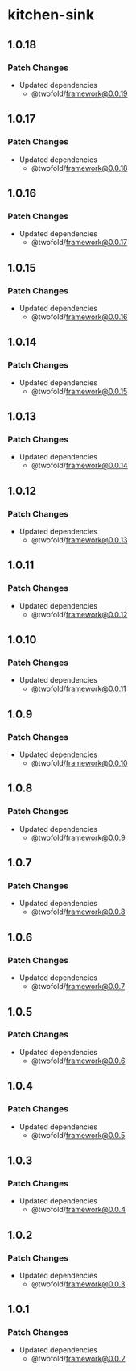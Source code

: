 # kitchen-sink

## 1.0.18

### Patch Changes

- Updated dependencies
  - @twofold/framework@0.0.19

## 1.0.17

### Patch Changes

- Updated dependencies
  - @twofold/framework@0.0.18

## 1.0.16

### Patch Changes

- Updated dependencies
  - @twofold/framework@0.0.17

## 1.0.15

### Patch Changes

- Updated dependencies
  - @twofold/framework@0.0.16

## 1.0.14

### Patch Changes

- Updated dependencies
  - @twofold/framework@0.0.15

## 1.0.13

### Patch Changes

- Updated dependencies
  - @twofold/framework@0.0.14

## 1.0.12

### Patch Changes

- Updated dependencies
  - @twofold/framework@0.0.13

## 1.0.11

### Patch Changes

- Updated dependencies
  - @twofold/framework@0.0.12

## 1.0.10

### Patch Changes

- Updated dependencies
  - @twofold/framework@0.0.11

## 1.0.9

### Patch Changes

- Updated dependencies
  - @twofold/framework@0.0.10

## 1.0.8

### Patch Changes

- Updated dependencies
  - @twofold/framework@0.0.9

## 1.0.7

### Patch Changes

- Updated dependencies
  - @twofold/framework@0.0.8

## 1.0.6

### Patch Changes

- Updated dependencies
  - @twofold/framework@0.0.7

## 1.0.5

### Patch Changes

- Updated dependencies
  - @twofold/framework@0.0.6

## 1.0.4

### Patch Changes

- Updated dependencies
  - @twofold/framework@0.0.5

## 1.0.3

### Patch Changes

- Updated dependencies
  - @twofold/framework@0.0.4

## 1.0.2

### Patch Changes

- Updated dependencies
  - @twofold/framework@0.0.3

## 1.0.1

### Patch Changes

- Updated dependencies
  - @twofold/framework@0.0.2
